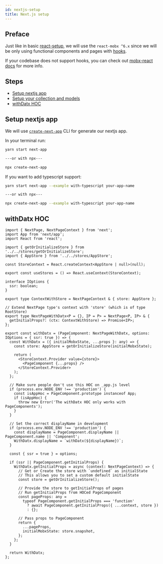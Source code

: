 ```yaml
---
id: nextjs-setup
title: Next.js setup
---
```


## Preface

Just like in basic [react-setup](react-setup), we will use the `react-mobx ^6.x` since we will be only using functional components and pages with [hooks](https://reactjs.org/docs/hooks-intro.html).

If your codebase does not support hooks, you can check out [mobx-react docs](https://mobx-react.js.org/libraries) for more info.

## Steps

- [Setup nextjs app](./nextjs-setup#setup-nextjs)
- [Setup your collection and models](./basic-setup)
- [withDatx HOC](./nextjs-setup#withDatx)


## Setup nextjs app

We will use [`create-next-app`](https://nextjs.org/blog/create-next-app) CLI for generate our nextjs app.

In your terminal run:

```bash
yarn start next-app

---or with npx---

npx create-next-app
```


If you want to add typescript support:

```bash
yarn start next-app --example with-typescript your-app-name

---or with npx---

npx create-next-app --example with-typescript your-app-name
```

## withDatx HOC

```tsx
import { NextPage, NextPageContext } from 'next';
import App from 'next/app';
import React from 'react';

import { getOrInitializeStore } from '../../stores/getOrInitializeStore';
import { AppStore } from '../../stores/AppStore';

const StoreContext = React.createContext<AppStore | null>(null);

export const useStores = () => React.useContext(StoreContext);

interface IOptions {
  ssr: boolean;
}

export type ContextWithStore = NextPageContext & { store: AppStore };

// Extend NextPage type's context with 'store' (which is of type RootStore)
export type NextPageWithDatx<P = {}, IP = P> = NextPage<P, IP> & {
  getInitialProps?: (ctx: ContextWithStore) => Promise<IP>;
};

export const withDatx = (PageComponent: NextPageWithDatx, options: IOptions = { ssr: true }) => {
  const WithDatx = ({ initialMobxState, ...props }: any) => {
    const store: AppStore = getOrInitializeStore(initialMobxState);

    return (
      <StoreContext.Provider value={store}>
        <PageComponent {...props} />
      </StoreContext.Provider>
    );
  };

  // Make sure people don't use this HOC on _app.js level
  if (process.env.NODE_ENV !== 'production') {
    const isAppHoc = PageComponent.prototype instanceof App;
    if (isAppHoc) {
      throw new Error('The withDatx HOC only works with PageComponents');
    }
  }

  // Set the correct displayName in development
  if (process.env.NODE_ENV !== 'production') {
    const displayName = PageComponent.displayName || PageComponent.name || 'Component';
    WithDatx.displayName = `withDatx(${displayName})`;
  }

  const { ssr = true } = options;

  if (ssr || PageComponent.getInitialProps) {
    WithDatx.getInitialProps = async (context: NextPageContext) => {
      // Get or Create the store with `undefined` as initialState
      // This allows you to set a custom default initialState
      const store = getOrInitializeStore();

      // Provide the store to getInitialProps of pages
      // Run getInitialProps from HOCed PageComponent
      const pageProps: any =
        typeof PageComponent.getInitialProps === 'function'
          ? await PageComponent.getInitialProps({ ...context, store })
          : {};
          
      // Pass props to PageComponent
      return {
        ...pageProps,
        initialMobxState: store.snapshot,
      };
    };
  }

  return WithDatx;
};
```
